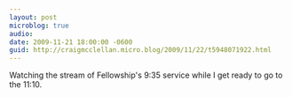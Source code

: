 ```yaml
---
layout: post
microblog: true
audio: 
date: 2009-11-21 18:00:00 -0600
guid: http://craigmcclellan.micro.blog/2009/11/22/t5948071922.html
---
```

Watching the stream of Fellowship's 9:35 service while I get ready to go to the 11:10.
